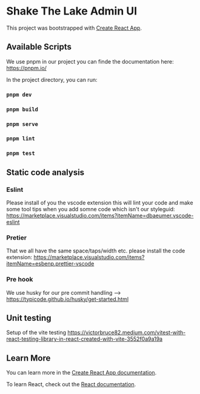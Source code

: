 # Shake The Lake Admin UI 

This project was bootstrapped with [Create React App](https://github.com/facebook/create-react-app).

## Available Scripts

We use pnpm in our project you can finde the documentation here: https://pnpm.io/ 

In the project directory, you can run:

### `pnpm dev`
### `pnpm build`
### `pnpm serve`
### `pnpm lint`
### `pnpm test`

## Static code analysis

### Eslint

Please install of you the vscode extension this will lint your code and make some tool tips when you add somne code which isn't our styleguid: https://marketplace.visualstudio.com/items?itemName=dbaeumer.vscode-eslint 

### Pretier
That we all have the same space/taps/width etc. please install the code extension: https://marketplace.visualstudio.com/items?itemName=esbenp.prettier-vscode

### Pre hook

We use husky for our pre commit handling --> https://typicode.github.io/husky/get-started.html

## Unit testing

Setup of the vite testing https://victorbruce82.medium.com/vitest-with-react-testing-library-in-react-created-with-vite-3552f0a9a19a


## Learn More

You can learn more in the [Create React App documentation](https://facebook.github.io/create-react-app/docs/getting-started).

To learn React, check out the [React documentation](https://reactjs.org/).
